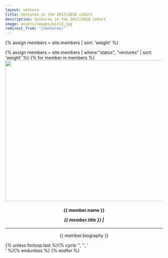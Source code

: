 ```yaml
---
layout: venture
title: Ventures in the 2017/2018 cohort
description: Ventures in the 2017/2018 cohort
image: assets/images/pic13.jpg
redirect_from: "/ventures/"
---
```

{% assign members = site.members | sort: 'weight' %}


<!-- ## Ventures of the 2017/2018 cohort -->
<div class="row">
{% assign members = site.members | where:"status", "ventures" | sort: 'weight' %}
{% for member in members %}
	<div class="16u 12u$(small)" style="text-align:center;"><div class="box">
	<img src="{{ member.img | prepend: site.baseurl | prepend: site.url }}" class="img-sponsor" style="width: 600px; height: 450px;">
	<h4>{{ member.name }} 
	<p><i>{{ member.title }} | </i>
	<!-- {% if site.linkedin_url %}
	<a href="{{ member.linkedin }}" class="icon fa-linkedin" target="_blank"><span class="label">LinkedIn</span></a>
	{% endif %} -->
	</p>
	</h4>
	<hr>
	<p>{{ member.biography }}</p> 
	</div></div> {% unless forloop.last %}{% cycle '', '', '</div><div class="row">' %}{% endunless %}
{% endfor %}
</div>
